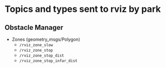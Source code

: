 # Topics and types sent to rviz by park
## Obstacle Manager

- Zones (geometry_msgs/Polygon)
    - `/rviz_zone_slow`
    - `/rviz_zone_stop`
    - `/rviz_zone_stop_dist`
    - `/rviz_zone_stop_infar_dist`
